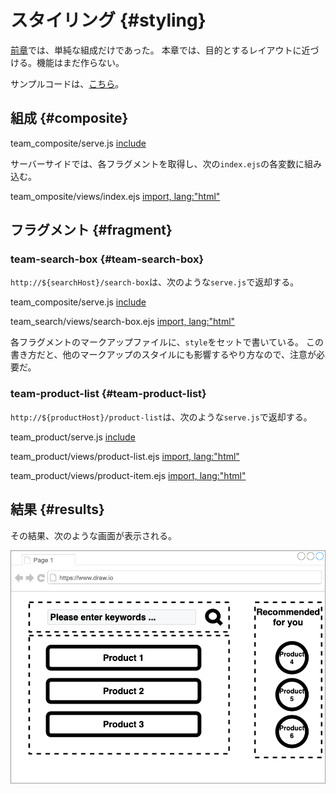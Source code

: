 # スタイリング {#styling}

[前章](./02_minimum_set.html)では、単純な組成だけであった。
本章では、目的とするレイアウトに近づける。機能はまだ作らない。

<!-- textlint-disable -->

サンプルコードは、[こちら](https://github.com/Silver-birder/Introduction_to_Micro_Frontends/tree/main/contents/tutorial/22_server_side_composition_tutorial/src/03_styling/)。

<!-- textlint-enable -->

## 組成 {#composite}

team_composite/serve.js
[include](./src/03_styling/src/team_composite/serve.js)

サーバーサイドでは、各フラグメントを取得し、次の`index.ejs`の各変数に組み込む。

team_omposite/views/index.ejs
[import, lang:"html"](./src/03_styling/src/team_composite/views/index.ejs)

## フラグメント {#fragment}

### team-search-box {#team-search-box}

`http://${searchHost}/search-box`は、次のような`serve.js`で返却する。

team_composite/serve.js
[include](./src/03_styling/src/team_search/serve.js)

team_search/views/search-box.ejs
[import, lang:"html"](./src/03_styling/src/team_search/views/search-box.ejs)

各フラグメントのマークアップファイルに、`style`をセットで書いている。
この書き方だと、他のマークアップのスタイルにも影響するやり方なので、注意が必要だ。

### team-product-list {#team-product-list}

`http://${productHost}/product-list`は、次のような`serve.js`で返却する。

team_product/serve.js
[include](./src/03_styling/src/team_product/serve.js)

team_product/views/product-list.ejs
[import, lang:"html"](./src/03_styling/src/team_product/views/product-list.ejs)

team_product/views/product-item.ejs
[import, lang:"html"](./src/03_styling/src/team_product/views/product-item.ejs)

## 結果 {#results}

その結果、次のような画面が表示される。

![styling_server_side_composition_tutorial](../../../assets/images/drawio/tutorial/styling_server_side_composition_tutorial.png)